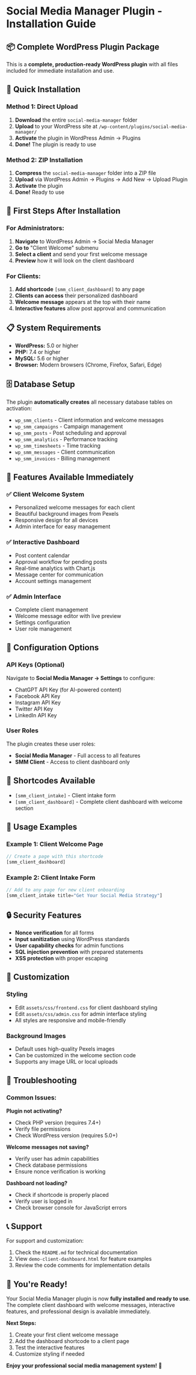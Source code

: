 # Social Media Manager Plugin - Installation Guide

## 📦 Complete WordPress Plugin Package

This is a **complete, production-ready WordPress plugin** with all files included for immediate installation and use.

## 🚀 Quick Installation

### Method 1: Direct Upload
1. **Download** the entire `social-media-manager` folder
2. **Upload** to your WordPress site at `/wp-content/plugins/social-media-manager/`
3. **Activate** the plugin in WordPress Admin → Plugins
4. **Done!** The plugin is ready to use

### Method 2: ZIP Installation
1. **Compress** the `social-media-manager` folder into a ZIP file
2. **Upload** via WordPress Admin → Plugins → Add New → Upload Plugin
3. **Activate** the plugin
4. **Done!** Ready to use

## 🎯 First Steps After Installation

### For Administrators:
1. **Navigate** to WordPress Admin → Social Media Manager
2. **Go to** "Client Welcome" submenu
3. **Select a client** and send your first welcome message
4. **Preview** how it will look on the client dashboard

### For Clients:
1. **Add shortcode** `[smm_client_dashboard]` to any page
2. **Clients can access** their personalized dashboard
3. **Welcome message** appears at the top with their name
4. **Interactive features** allow post approval and communication

## 📋 System Requirements

- **WordPress:** 5.0 or higher
- **PHP:** 7.4 or higher  
- **MySQL:** 5.6 or higher
- **Browser:** Modern browsers (Chrome, Firefox, Safari, Edge)

## 🗄️ Database Setup

The plugin **automatically creates** all necessary database tables on activation:
- `wp_smm_clients` - Client information and welcome messages
- `wp_smm_campaigns` - Campaign management
- `wp_smm_posts` - Post scheduling and approval
- `wp_smm_analytics` - Performance tracking
- `wp_smm_timesheets` - Time tracking
- `wp_smm_messages` - Client communication
- `wp_smm_invoices` - Billing management

## 🎨 Features Available Immediately

### ✅ Client Welcome System
- Personalized welcome messages for each client
- Beautiful background images from Pexels
- Responsive design for all devices
- Admin interface for easy management

### ✅ Interactive Dashboard
- Post content calendar
- Approval workflow for pending posts
- Real-time analytics with Chart.js
- Message center for communication
- Account settings management

### ✅ Admin Interface
- Complete client management
- Welcome message editor with live preview
- Settings configuration
- User role management

## 🔧 Configuration Options

### API Keys (Optional)
Navigate to **Social Media Manager → Settings** to configure:
- ChatGPT API Key (for AI-powered content)
- Facebook API Key
- Instagram API Key  
- Twitter API Key
- LinkedIn API Key

### User Roles
The plugin creates these user roles:
- **Social Media Manager** - Full access to all features
- **SMM Client** - Access to client dashboard only

## 📱 Shortcodes Available

- `[smm_client_intake]` - Client intake form
- `[smm_client_dashboard]` - Complete client dashboard with welcome section

## 🎯 Usage Examples

### Example 1: Client Welcome Page
```php
// Create a page with this shortcode
[smm_client_dashboard]
```

### Example 2: Client Intake Form
```php
// Add to any page for new client onboarding
[smm_client_intake title="Get Your Social Media Strategy"]
```

## 🔒 Security Features

- **Nonce verification** for all forms
- **Input sanitization** using WordPress standards
- **User capability checks** for admin functions
- **SQL injection prevention** with prepared statements
- **XSS protection** with proper escaping

## 🎨 Customization

### Styling
- Edit `assets/css/frontend.css` for client dashboard styling
- Edit `assets/css/admin.css` for admin interface styling
- All styles are responsive and mobile-friendly

### Background Images
- Default uses high-quality Pexels images
- Can be customized in the welcome section code
- Supports any image URL or local uploads

## 🐛 Troubleshooting

### Common Issues:

**Plugin not activating?**
- Check PHP version (requires 7.4+)
- Verify file permissions
- Check WordPress version (requires 5.0+)

**Welcome messages not saving?**
- Verify user has admin capabilities
- Check database permissions
- Ensure nonce verification is working

**Dashboard not loading?**
- Check if shortcode is properly placed
- Verify user is logged in
- Check browser console for JavaScript errors

## 📞 Support

For support and customization:
1. Check the `README.md` for technical documentation
2. View `demo-client-dashboard.html` for feature examples
3. Review the code comments for implementation details

## 🎉 You're Ready!

Your Social Media Manager plugin is now **fully installed and ready to use**. The complete client dashboard with welcome messages, interactive features, and professional design is available immediately.

**Next Steps:**
1. Create your first client welcome message
2. Add the dashboard shortcode to a client page
3. Test the interactive features
4. Customize styling if needed

**Enjoy your professional social media management system!** 🚀
